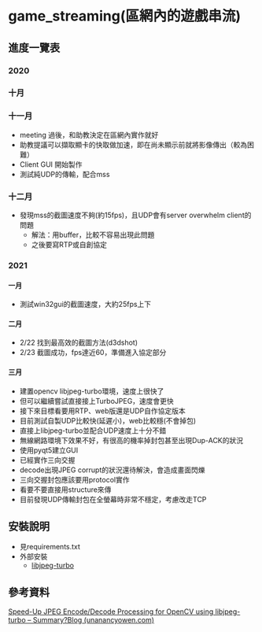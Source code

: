 # game_streaming(區網內的遊戲串流)

## 進度一覽表

### 2020

### 十月

### 十一月

+ meeting 過後，和助教決定在區網內實作就好
+ 助教提議可以擷取顯卡的快取做加速，即在尚未顯示前就將影像傳出（較為困難）
+ Client GUI 開始製作
+ 測試純UDP的傳輸，配合mss

### 十二月

+ 發現mss的截圖速度不夠(約15fps)，且UDP會有server overwhelm client的問題
    + 解法：用buffer，比較不容易出現此問題
    + 之後要寫RTP或自創協定

### 2021

#### 一月

+ 測試win32gui的截圖速度，大約25fps上下

#### 二月

+ 2/22 找到最高效的截圖方法(d3dshot)
+ 2/23 截圖成功，fps達近60，準備進入協定部分

#### 三月

* 建置opencv libjpeg-turbo環境，速度上很快了
* 但可以繼續嘗試直接接上TurboJPEG，速度會更快
* 接下來目標看要用RTP、web版還是UDP自作協定版本
* 目前測試自製UDP比較快(延遲小)，web比較穩(不會掉包)
* 直接上libjpeg-turbo並配合UDP速度上十分不錯
* 無線網路環境下效果不好，有很高的機率掉封包甚至出現Dup-ACK的狀況
* 使用pyqt5建立GUI
* 已經實作三向交握
* decode出現JPEG corrupt的狀況還待解決，會造成畫面閃爍
* 三向交握封包應該要用protocol實作
* 看要不要直接用structure來傳
* 目前發現UDP傳輸封包在全螢幕時非常不穩定，考慮改走TCP

## 安裝說明

* 見requirements.txt
* 外部安裝
  * [libjpeg-turbo](https://sourceforge.net/projects/libjpeg-turbo/files/2.0.90%20%282.1%20beta1%29/)



## 參考資料

[Speed-Up JPEG Encode/Decode Processing for OpenCV using libjpeg-turbo – Summary?Blog (unanancyowen.com)](http://unanancyowen.com/en/opencv-with-libjpeg-turbo/)